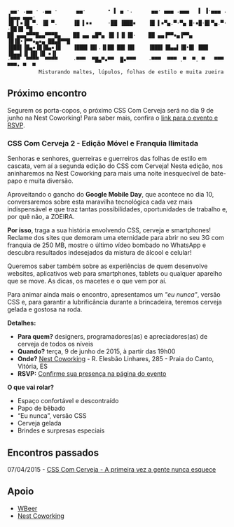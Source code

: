 
```
 ▄▄· .▄▄ · .▄▄ ·      ▄▄·       • ▌ ▄ ·.      ▄▄· ▄▄▄ .▄▄▄   ▌ ▐·▄▄▄ . ▐▄▄▄ ▄▄▄· 
▐█ ▌▪▐█ ▀. ▐█ ▀.     ▐█ ▌▪▪     ·██ ▐███▪    ▐█ ▌▪▀▄.▀·▀▄ █·▪█·█▌▀▄.▀·  ·██▐█ ▀█ 
██ ▄▄▄▀▀▀█▄▄▀▀▀█▄    ██ ▄▄ ▄█▀▄ ▐█ ▌▐▌▐█·    ██ ▄▄▐▀▀▪▄▐▀▀▄ ▐█▐█•▐▀▀▪▄▪▄ ██▄█▀▀█ 
▐███▌▐█▄▪▐█▐█▄▪▐█    ▐███▌▐█▌.▐▌██ ██▌▐█▌    ▐███▌▐█▄▄▌▐█•█▌ ███ ▐█▄▄▌▐▌▐█▌▐█ ▪▐▌
·▀▀▀  ▀▀▀▀  ▀▀▀▀     ·▀▀▀  ▀█▄▀▪▀▀  █▪▀▀▀    ·▀▀▀  ▀▀▀ .▀  ▀. ▀   ▀▀▀  ▀▀▀• ▀  ▀ 
          Misturando maltes, lúpulos, folhas de estilo e muita zueira
```

## Próximo encontro

Segurem os porta-copos, o próximo CSS Com Cerveja será no dia 9 de junho na Nest Coworking! Para saber mais, confira o [link para o evento e RSVP](https://www.facebook.com/events/458707084307025/).

### CSS Com Cerveja 2 - Edição Móvel e Franquia Ilimitada

Senhoras e senhores, guerreiras e guerreiros das folhas de estilo em cascata, vem aí a segunda edição do CSS com Cerveja! Nesta edição, nos aninharemos na Nest Coworking para mais uma noite inesquecível de bate-papo e muita diversão.

Aproveitando o gancho do **Google Mobile Day**, que acontece no dia 10, conversaremos sobre esta maravilha tecnológica cada vez mais indispensável e que traz tantas possibilidades, oportunidades de trabalho e, por quê não, a ZOEIRA.

**Por isso**, traga a sua história envolvendo CSS, cerveja e smartphones! Reclame dos sites que demoram uma eternidade para abrir no seu 3G com franquia de 250 MB, mostre o último vídeo bombado no WhatsApp e descubra resultados indesejados da mistura de álcool e celular!

Queremos saber também sobre as experiências de quem desenvolve websites, aplicativos web para smartphones, tablets ou qualquer aparelho que se move. As dicas, os macetes e o que vem por aí.

Para animar ainda mais o encontro, apresentamos um *"eu nunca"*, versão CSS e, para garantir a lubrificância durante a brincadeira, teremos cerveja gelada e gostosa na roda.

**Detalhes:**

- **Para quem?** designers, programadores(as) e apreciadores(as) de cerveja de todos os níveis
- **Quando?** terça, 9 de junho de 2015, à partir das 19h00
- **Onde?** [Nest Coworking](http://wenest.com.br) - R. Elesbão Linhares, 285 - Praia do Canto, Vitória, ES
- **RSVP:** [Confirme sua presença na página do evento](https://www.facebook.com/events/458707084307025/)

**O que vai rolar?**

- Espaço confortável e descontraído 
- Papo de bêbado
- “Eu nunca”, versão CSS
- Cerveja gelada
- Brindes e surpresas especiais

## Encontros passados

07/04/2015 - [CSS Com Cerveja - A primeira vez a gente nunca esquece](https://www.facebook.com/events/366681440190359/)

## Apoio

- [WBeer](http://wbeer.com.br)
- [Nest Coworking](http://wenest.com.br)

